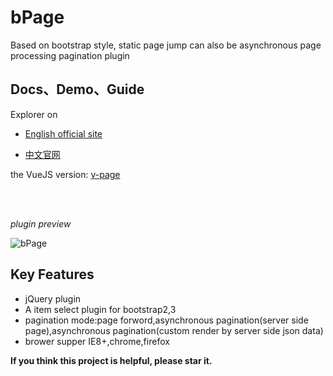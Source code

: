 # bPage
Based on bootstrap style, static page jump can also be asynchronous page processing pagination plugin

## Docs、Demo、Guide

Explorer on 

- [English official site](https://terryz.github.io/bpage/index.html)

- [中文官网](https://terryz.oschina.io/bpage/index.html)

the VueJS version: [v-page](https://github.com/TerryZ/v-page)

<br><br>

*plugin preview*

![bPage](https://terryz.github.io/image/bPage.png)

## Key Features

<ul>
	<li>jQuery plugin</li>
	<li>A item select plugin for bootstrap2,3</li>
	<li>pagination mode:page forword,asynchronous pagination(server side page),asynchronous pagination(custom render by server side json data)</li>
	<li>brower supper IE8+,chrome,firefox</li>
</ul>

**If you think this project is helpful, please star it.**
